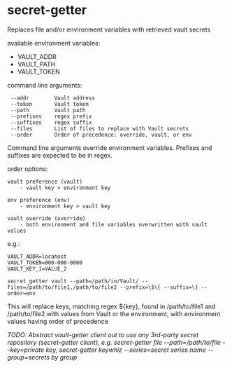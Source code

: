 # secret-getter

Replaces file and/or environment variables with retrieved vault secrets

available environment variables:

- VAULT_ADDR
- VAULT_PATH
- VAULT_TOKEN

command line arguments:

```
 --addr        Vault address
 --token       Vault token
 --path        Vault path
 --prefixes    regex prefix
 --suffixes    regex suffix
 --files       List of files to replace with Vault secrets
 --order       Order of precedence: override, vault, or env
```

Command line arguments override environment variables. Prefixes and suffixes are expected to be in regex.

order options:

```
vault preference (vault)
    - vault key > environment key

env preference (env)
    - environment key > vault key

vault override (override)
    - both environment and file variables overwritten with vault values
```

e.g.:

```
VAULT_ADDR=locahost
VAULT_TOKEN=000-000-0000
VAULT_KEY_1=VALUE_2

secret_getter vault --path=/path/in/Vault/ --files=/path/to/file1,/path/to/file2 --prefix=\$\{ --suffix=\} --order=env
```

This will replace keys, matching regex ${key}, found in /path/to/file1 and /path/to/file2 with values from Vault or the environment, with environment values having order of precedence

_TODO: Abstract vault-getter client out to use any 3rd-party secret repository (secret-getter client), e.g. secret-getter file --path=/path/to/file --key=private key, secret-getter keywhiz --series=secret series name --group=secrets by group_
